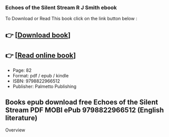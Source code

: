 ### Echoes of the Silent Stream R J Smith ebook

To Download or Read This book click on the link button below :

## 👉  [**[Download book](http://filesbooks.info/download.php?group=book&from=github.com&id=720949&lnk=1081 "Download book")**]

## 👉  [**[Read online book](http://filesbooks.info/download.php?group=book&from=github.com&id=720949&lnk=1081 "Read online book")**]


* Page: 82
* Format: pdf / epub / kindle
* ISBN: 9798822966512
* Publisher: Palmetto Publishing



## Books epub download free Echoes of the Silent Stream PDF MOBI ePub 9798822966512 (English literature)


Overview




